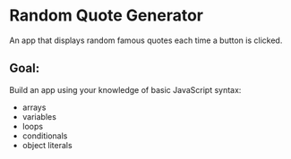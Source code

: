 # Random Quote Generator
 An app that displays random famous quotes each time a button is clicked.

 ## Goal:
 Build an app using your knowledge of basic JavaScript syntax:
 - arrays
 - variables
 - loops 
 - conditionals
 - object literals

 


